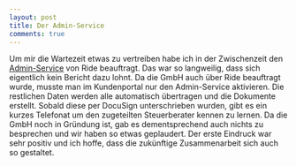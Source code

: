 ```yaml
---
layout: post
title: Der Admin-Service
comments: true
---
```


Um mir die Wartezeit etwas zu vertreiben habe ich in der Zwischenzeit den <a href="https://www.ride.capital/gmbh-admin-service">Admin-Service</a> von Ride beauftragt.
Das war so langweilig, dass sich eigentlich kein Bericht dazu lohnt. Da die GmbH auch über Ride beauftragt wurde, musste man im Kundenportal nur den Admin-Service aktivieren.
Die restlichen Daten werden alle automatisch übertragen und die Dokumente erstellt. Sobald diese per DocuSign unterschrieben wurden, gibt es ein kurzes Telefonat um
den zugeteilten Steuerberater kennen zu lernen. Da die GmbH noch in Gründung ist, gab es dementsprechend auch nichts zu besprechen und wir haben so etwas geplaudert.
Der erste Eindruck war sehr positiv und ich hoffe, dass die zukünftige Zusammenarbeit sich auch so gestaltet.
